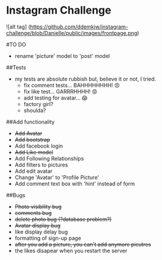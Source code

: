 Instagram Challenge
===================

![alt tag] (https://github.com/ddemkiw/instagram-challenge/blob/Danielle/public/images/frontpage.png)

#TO DO

  - rename 'picture' model to 'post' model

##Tests
  - my tests are absolute rubbish but, believe it or not, I tried. 
    - fix comment tests... BAHHHHHHHH! :angry:
    - fix like test... GARRRHHHH! :rage:
    - add testing for avatar... :scream:
    - factory girl? 
    - shoulda? 

##Add functionality
  - ~~Add Avatar~~
  - ~~Add bootstrap~~
  - Add facebook login
  - ~~Add Like model~~
  - Add Following Relationships
  - Add filters to pictures
  - Add edit avatar
  - Change 'Avatar' to 'Profile Picture'
  - Add comment text box with 'hint' instead of form

##Bugs
  - ~~Photo visibility bug~~
  - ~~comments bug~~
  - ~~delete photo bug (?database problem?)~~
  - ~~Avatar display bug~~
  - like display delay bug
  - formatting of sign-up page
  - ~~after you add a picture, you can't add anymore picutres~~
  - the likes disapear when you restart the server




